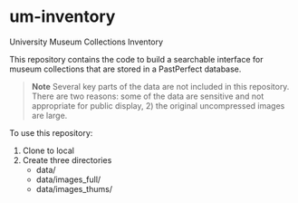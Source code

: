 # um-inventory
University Museum Collections Inventory

This repository contains the code to build a searchable interface for museum collections that are stored in a PastPerfect database.

> **Note**
> Several key parts of the data are not included in this repository. There are two reasons: some of the data are sensitive and not appropriate for public display, 2) the original uncompressed images are large.

To use this repository:
1. Clone to local
2. Create three directories
   - data/
   - data/images_full/
   - data/images_thums/
